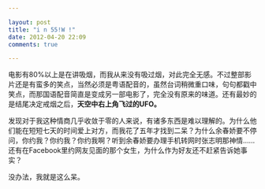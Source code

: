 ```yaml
---

layout: post
title: "i n 55!W !"
date: 2012-04-20 22:09
comments: true

---
```

电影有80%以上是在讲吸烟，而我从来没有吸过烟，对此完全无感。不过整部影片还是有蛮多的笑点，当然必须是粤语配音的，虽然台词稍微重口味，句句都戳中笑点，而那国语配音简直是变成另一部电影了，完全没有原来的味道。还有最妙的是结尾决定戒烟之后，__天空中右上角飞过的UFO。__

发现对于我这种情商几乎收敛于零的人来说，有诸多东西是难以理解的。为什么他们能在短短七天的时间爱上对方，而我花了五年才找到二呆？为什么余春娇要不停问，你约我？你约我？你约我啊？听到余春娇要办理手机转网时张志明那神情……还有在Facebook里约网友见面的那个女生，为什么作为好友还不赶紧告诉她事实？

没办法，我就是这么呆。
